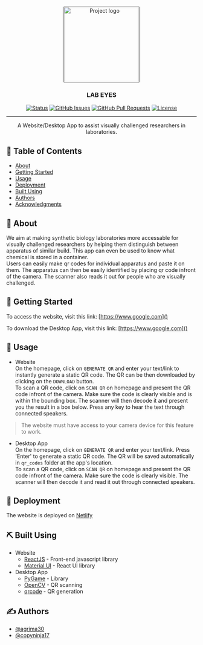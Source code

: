 <p align="center">
  <a href="" rel="noopener">
 <img width=200px height=200px src="https://github.com/agrima30/Lab-Eyes/blob/master/Desktop-App/assets/textures/icon.png" alt="Project logo"></a>
</p>

<h3 align="center">LAB EYES</h3>

<div align="center">

[![Status](https://img.shields.io/badge/status-active-success.svg)]()
[![GitHub Issues](https://img.shields.io/github/issues/kylelobo/The-Documentation-Compendium.svg)](https://github.com/agrima30/Lab-Eyes/issues)
[![GitHub Pull Requests](https://img.shields.io/github/issues-pr/kylelobo/The-Documentation-Compendium.svg)](https://github.com/agrima30/Lab-Eyes/pulls)
[![License](https://img.shields.io/badge/license-MIT-blue.svg)](/LICENSE)

</div>

---

<p align="center"> A Website/Desktop App to assist visually challenged researchers in laboratories.
    <br> 
</p>

## 📝 Table of Contents

- [About](#about)
- [Getting Started](#getting_started)
- [Usage](#usage)
- [Deployment](#deployment)
- [Built Using](#built_using)
- [Authors](#authors)
- [Acknowledgments](#acknowledgement)

## 🧐 About <a name = "about"></a>
We aim at making synthetic biology laboratories more accessable for visually challenged researchers by helping them distinguish between apparatus of similar build. This app can even be used to know what chemical is stored in a container.<br>
Users can easily make qr codes for individual apparatus and paste it on them. The apparatus can then be easily identified by placing qr code infront of the camera. The scanner also reads it out for people who are visually challenged.

## 🏁 Getting Started <a name = "getting_started"></a>

To access the website, visit this link: [https://www.google.com]()<br>

To download the Desktop App, visit this link: [https://www.google.com]()<br>


## 🎈 Usage <a name="usage"></a>
- Website<br>
On the homepage, click on ```GENERATE QR``` and enter your text/link to instantly generate a static QR code. The QR can be then downloaded by clicking on the ```DOWNLOAD``` button.<br>
To scan a QR code, click on ```SCAN QR``` on homepage and present the QR code infront of the camera. Make sure the code is clearly visible and is within the bounding box. The scanner will then decode it and present you the result in a box below. Press any key to hear the text through connected speakers.
> The website must have access to your camera device for this feature to work.

- Desktop App<br>
On the homepage, click on ```GENERATE QR``` and enter your text/link. Press 'Enter' to generate a static QR code. The QR will be saved automatically in ```qr_codes``` folder at the app's location.<br>
To scan a QR code, click on ```SCAN QR``` on homepage and present the QR code infront of the camera. Make sure the code is clearly visible. The scanner will then decode it and read it out through connected speakers.


## 🚀 Deployment <a name = "deployment"></a>

The website is deployed on [Netlify](https://www.netlify.com/)

## ⛏️ Built Using <a name = "built_using"></a>
- Website
    - [ReactJS](https://reactjs.org/) - Front-end javascript library
    - [Material UI](https://mui.com/) - React UI library
- Desktop App
    - [PyGame](https://www.pygame.org/docs/) - Library
    - [OpenCV](https://docs.opencv.org/master/d6/d00/tutorial_py_root.html) - QR scanning
    - [qrcode](https://pypi.org/project/qrcode/) - QR generation

## ✍️ Authors <a name = "authors"></a>

- [@agrima30](https://github.com/agrima30)
- [@copyninja17](https://github.com/copyninja17)
